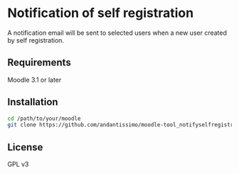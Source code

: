 # Notification of self registration

A notification email will be sent to selected users when a new user created by self registration.

## Requirements

Moodle 3.1 or later

## Installation

```bash
cd /path/to/your/moodle
git clone https://github.com/andantissimo/moodle-tool_notifyselfregistration.git admin/tool/notifyselfregistration
```

## License

GPL v3
